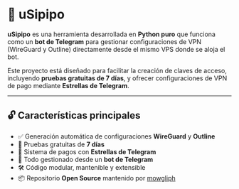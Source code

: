 # 🐙 uSipipo

**uSipipo** es una herramienta desarrollada en **Python puro** que funciona como un **bot de Telegram** para gestionar configuraciones de VPN (WireGuard y Outline) directamente desde el mismo VPS donde se aloja el bot.

Este proyecto está diseñado para facilitar la creación de claves de acceso, incluyendo **pruebas gratuitas de 7 días**, y ofrecer configuraciones de VPN de pago mediante **Estrellas de Telegram**.

---

## 🔓 Características principales

- ✅ Generación automática de configuraciones **WireGuard** y **Outline**
- 🎁 Pruebas gratuitas de **7 días**
- 💸 Sistema de pagos con **Estrellas de Telegram**
- 🤖 Todo gestionado desde un **bot de Telegram**
- 🛠️ Código modular, mantenible y extensible
- 📦 Repositorio **Open Source** mantenido por [mowgliph](https://github.com/mowgliph)

